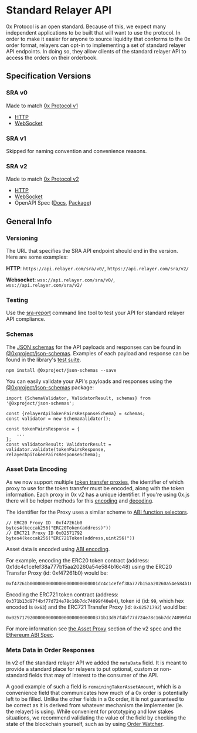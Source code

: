 # Standard Relayer API

0x Protocol is an open standard. Because of this, we expect many independent applications to be built that will want to use the protocol. In order to make it easier for anyone to source liquidity that conforms to the 0x order format, relayers can opt-in to implementing a set of standard relayer API endpoints. In doing so, they allow clients of the standard relayer API to access the orders on their orderbook.

## Specification Versions

### SRA v0 
Made to match [0x Protocol v1](https://github.com/0xProject/0x-protocol-specification/blob/master/v1/v1-whitepaper.pdf)
* [HTTP](https://github.com/0xProject/standard-relayer-api/blob/master/http/v0.md)
* [WebSocket](https://github.com/0xProject/standard-relayer-api/blob/master/ws/v0.md)

### SRA v1
Skipped for naming convention and convenience reasons.

### SRA v2
Made to match [0x Protocol v2](https://github.com/0xProject/0x-protocol-specification/blob/master/v2/v2-specification.md)
* [HTTP](https://github.com/0xProject/standard-relayer-api/blob/master/http/v2.md)
* [WebSocket](https://github.com/0xProject/standard-relayer-api/blob/master/ws/v2.md)
* OpenAPI Spec ([Docs](http://sra-spec.s3-website-us-east-1.amazonaws.com/), [Package](https://github.com/0xProject/0x-monorepo/tree/development/packages/sra-spec))

## General Info

### Versioning

The URL that specifies the SRA API endpoint should end in the version. Here are some examples:

**HTTP**: `https://api.relayer.com/sra/v0/`, `https://api.relayer.com/sra/v2/`

**Websocket**: `wss://api.relayer.com/sra/v0/`, `wss://api.relayer.com/sra/v2/`

### Testing

Use the [sra-report](https://github.com/0xProject/0x-monorepo/tree/development/packages/sra-report) command line tool to test your API for standard relayer API compliance.

### Schemas

The [JSON schemas](http://json-schema.org/) for the API payloads and responses can be found in [@0xproject/json-schemas](https://github.com/0xProject/0x.js/tree/development/packages/json-schemas). Examples of each payload and response can be found in the library's [test suite](https://github.com/0xProject/0x.js/blob/development/packages/json-schemas/test/schema_test.ts#L1).

```
npm install @0xproject/json-schemas --save
```

You can easily validate your API's payloads and responses using the [@0xproject/json-schemas](https://github.com/0xProject/0x.js/tree/development/packages/json-schemas) package:

```
import {SchemaValidator, ValidatorResult, schemas} from '@0xproject/json-schemas';

const {relayerApiTokenPairsResponseSchema} = schemas;
const validator = new SchemaValidator();

const tokenPairsResponse = {
    ...
};
const validatorResult: ValidatorResult = validator.validate(tokenPairsResponse, relayerApiTokenPairsResponseSchema);
```
### Asset Data Encoding

As we now support multiple [token transfer proxies](https://github.com/0xProject/0x-protocol-specification/blob/master/v2/v2-specification.md#assetproxy), the identifier of which proxy to use for the token transfer must be encoded, along with the token information. Each proxy in 0x v2 has a unique identifier. If you're using 0x.js there will be helper methods for this [encoding](https://0xproject.com/docs/0x.js#zeroEx-encodeERC20AssetData) and [decoding](https://0xproject.com/docs/0x.js#zeroEx-decodeAssetProxyId). 

The identifier for the Proxy uses a similar scheme to [ABI function selectors](https://github.com/ethereum/wiki/wiki/Ethereum-Contract-ABI#function-selector).
```
// ERC20 Proxy ID  0xf47261b0
bytes4(keccak256("ERC20Token(address)"))
// ERC721 Proxy ID 0x02571792
bytes4(keccak256("ERC721Token(address,uint256)"))
```

Asset data is encoded using [ABI encoding](https://solidity.readthedocs.io/en/develop/abi-spec.html). 

For example, encoding the ERC20 token contract (address:  0x1dc4c1cefef38a777b15aa20260a54e584b16c48) using the ERC20 Transfer Proxy (id: 0xf47261b0) would be:
```
0xf47261b00000000000000000000000001dc4c1cefef38a777b15aa20260a54e584b16c48
```

Encoding the ERC721 token contract (address: `0x371b13d97f4bf77d724e78c16b7dc74099f40e84`), token id (id: `99`, which hex encoded is `0x63`) and the ERC721 Transfer Proxy (id: `0x02571792`) would be:
```
0x02571792000000000000000000000000371b13d97f4bf77d724e78c16b7dc74099f40e840000000000000000000000000000000000000000000000000000000000000063
```

For more information see [the Asset Proxy](https://github.com/0xProject/0x-protocol-specification/blob/master/v2/v2-specification.md#erc20proxy) section of the v2 spec and the [Ethereum ABI Spec](https://solidity.readthedocs.io/en/develop/abi-spec.html).

### Meta Data in Order Responses

In v2 of the standard relayer API we added the `metaData` field. It is meant to provide a standard place for relayers to put optional, custom or non-standard fields that may of interest to the consumer of the API.

A good example of such a field is `remainingTakerAssetAmount`, which is a convenience field that communicates how much of a 0x order is potentially left to be filled. Unlike the other fields in a 0x order, it is not guaranteed to be correct as it is derived from whatever mechanism the implementer (ie. the relayer) is using. While convenient for prototyping and low stakes situations, we recommend validating the value of the field by checking the state of the blockchain yourself, such as by using [Order Watcher](https://0xproject.com/wiki#0x-OrderWatcher).
